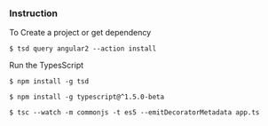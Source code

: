 ### Instruction

To Create a project or get dependency 

`$ tsd query angular2 --action install`

Run the TypesScript

`$ npm install -g tsd`

`$ npm install -g typescript@^1.5.0-beta`

`$ tsc --watch -m commonjs -t es5 --emitDecoratorMetadata app.ts`
